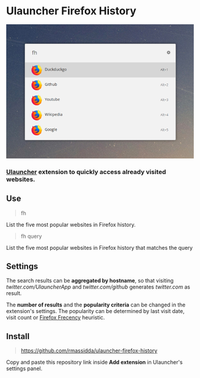 # Ulauncher Firefox History
![screenshot](screenshot.png)
### [Ulauncher](https://ulauncher.io) extension to quickly access already visited websites.

## Use
> fh 

List the five most popular websites in Firefox history.

> fh query

List the five most popular websites in Firefox history that matches the query

## Settings

The search results can be **aggregated by hostname**, so that visiting _twitter.com/UlauncherApp_ and _twitter.com/github_ generates _twitter.com_ as result.

The **number of results** and the **popularity criteria** can be changed in the extension's settings. The popularity can be determined by last visit date, visit count or [Firefox Frecency](https://developer.mozilla.org/en-US/docs/Mozilla/Tech/Places/Frecency_algorithm) heuristic.

## Install
> https://github.com/rmassidda/ulauncher-firefox-history

Copy and paste this repository link inside __Add extension__ in Ulauncher's settings panel.
